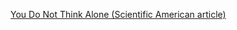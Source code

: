 [You Do Not Think Alone (Scientific American article)](https://www.scientificamerican.com/article/you-do-not-think-alone/)  
